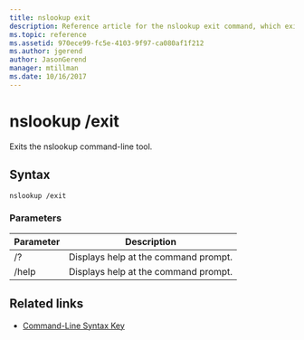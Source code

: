 ```yaml
---
title: nslookup exit
description: Reference article for the nslookup exit command, which exits the nslookup command-line tool.
ms.topic: reference
ms.assetid: 970ece99-fc5e-4103-9f97-ca080af1f212
ms.author: jgerend
author: JasonGerend
manager: mtillman
ms.date: 10/16/2017
---
```


# nslookup /exit

Exits the nslookup command-line tool.

## Syntax

```
nslookup /exit
```

### Parameters

| Parameter | Description |
| --------- | ----------- |
| /? | Displays help at the command prompt. |
| /help | Displays help at the command prompt. |

## Related links

- [Command-Line Syntax Key](command-line-syntax-key.md)
